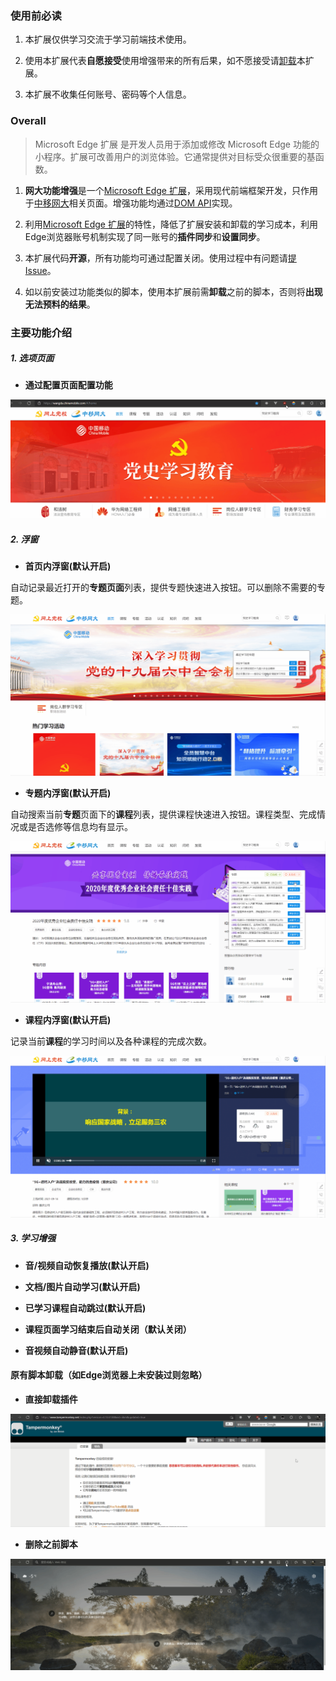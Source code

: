 ### 使用前必读
1. 本扩展仅供学习交流于学习前端技术使⽤。

2. 使用本扩展代表**自愿接受**使用增强带来的所有后果，如不愿接受请[卸载](https://support.microsoft.com/zh-cn/microsoft-edge/%E5%9C%A8%E6%89%A9%E5%B1%95%E4%B8%AD%E6%B7%BB%E5%8A%A0-%E5%85%B3%E9%97%AD%E6%88%96%E5%88%A0%E9%99%A4microsoft-edge-9c0ec68c-2fbc-2f2c-9ff0-bdc76f46b026)本扩展。

3. 本扩展不收集任何账号、密码等个人信息。


### Overall
>Microsoft Edge 扩展 是开发人员用于添加或修改 Microsoft Edge 功能的小程序。扩展可改善用户的浏览体验。它通常提供对目标受众很重要的基函数。

1. **网大功能增强**是一个[Microsoft Edge 扩展](https://docs.microsoft.com/zh-cn/microsoft-edge/extensions-chromium/)，采用现代前端框架开发，只作用于[中移网大](https://wangda.chinamobile.com/)相关页面。增强功能均通过[DOM API](https://developer.mozilla.org/zh-CN/docs/Web/API/Document_Object_Model/Introduction)实现。

2. 利用[Microsoft Edge 扩展](https://docs.microsoft.com/zh-cn/microsoft-edge/extensions-chromium/)的特性，降低了扩展安装和卸载的学习成本，利用Edge浏览器账号机制实现了同一账号的**插件同步**和**设置同步**。

3. 本扩展代码**开源**，所有功能均可通过配置关闭。使用过程中有问题请[提Issue](https://github.com/huaxiaoxuan7/CM-wangda-extension/issues)。

4. 如以前安装过功能类似的脚本，使用本扩展前需**卸载**之前的脚本，否则将**出现无法预料的结果**。
 
### 主要功能介绍

##### 1. 选项页面
- **通过配置页面配置功能**

![](/assets/settings.gif "通过配置页面配置增强功能")
##### 2. 浮窗
- **首页内浮窗(默认开启)**

自动记录最近打开的**专题页面**列表，提供专题快速进入按钮。可以删除不需要的专题。

![](/assets/homePanel.gif "首页内浮窗")

- **专题内浮窗(默认开启)**

自动搜索当前**专题**页面下的**课程**列表，提供课程快速进入按钮。课程类型、完成情况或是否选修等信息均有显示。

![](/assets/subjectPanel.gif "专题内浮窗")


- **课程内浮窗(默认开启)**

记录当前**课程**的学习时间以及各种课程的完成次数。

![](/assets/coursePanel.gif "课程内浮窗")

##### 3. 学习增强
- **音/视频自动恢复播放(默认开启)**

- **文档/图片自动学习(默认开启)**

- **已学习课程自动跳过(默认开启)**

- **课程页面学习结束后自动关闭（默认关闭）**

- **音视频自动静音(默认开启)**

#### 原有脚本卸载（如Edge浏览器上未安装过则忽略）
- **直接卸载插件**

![](/assets/uninstallCrx.gif "直接卸载插件")

- **删除之前脚本**

![](/assets/uninstallScript.gif "直接卸载插件")
